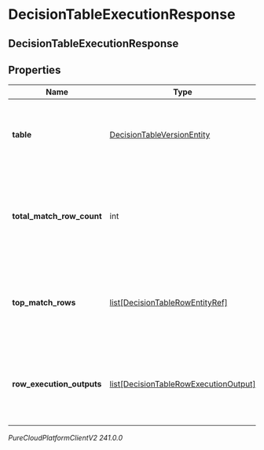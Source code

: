 # DecisionTableExecutionResponse

## DecisionTableExecutionResponse

## Properties

|Name | Type | Description | Notes|
|------------ | ------------- | ------------- | -------------|
| **table** | [DecisionTableVersionEntity](DecisionTableVersionEntity) | The decision table version entity that was executed. | [optional] |
| **total_match_row_count** | int | Total number of rows that matched execution input and would return results | [optional] |
| **top_match_rows** | [list[DecisionTableRowEntityRef]](DecisionTableRowEntityRef) | Top 5 rows matching execution input, excluding the one produced the result. | [optional] |
| **row_execution_outputs** | [list[DecisionTableRowExecutionOutput]](DecisionTableRowExecutionOutput) | The output data for each executed row for which output is collected. | [optional] |



_PureCloudPlatformClientV2 241.0.0_
